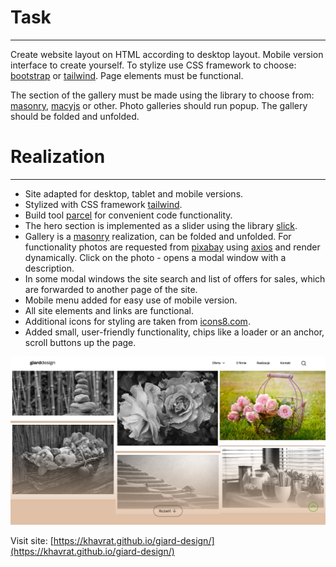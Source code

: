 # Task
---
Create website layout on HTML according to desktop layout. Mobile version interface to create yourself. To stylize use CSS framework to choose: [bootstrap](https://getbootstrap.com/) or [tailwind](https://tailwindcss.com/). Page elements must be functional.

The section of the gallery must be made using the library to choose from: [masonry](https://masonry.desandro.com/), [macyjs](http://macyjs.com/) or other. Photo galleries should run popup. The gallery should  be folded and unfolded.

# Realization
---
- Site adapted for desktop, tablet and mobile versions. 
- Stylized with CSS framework [tailwind](https://tailwindcss.com/). 
- Build tool [parcel](https://parceljs.org/) for convenient code functionality.  
- The hero section is implemented as a slider using the library [slick](https://www.npmjs.com/package/slick-carousel).  
- Gallery is a [masonry](https://masonry.desandro.com/) realization, can be folded and unfolded. For functionality photos are requested from [pixabay](https://pixabay.com/api/) using [axios](https://www.npmjs.com/package/axios) and render dynamically. Click on the photo - opens a modal window with a description.
- In some modal windows the site search and list of offers for sales, which are forwarded to another page of the site. 
- Mobile menu added for easy use of mobile version. 
- All site elements and links are functional.
- Additional icons for styling are taken from [icons8.com](https://icons8.com/icons/).  
- Added small, user-friendly functionality, chips like a loader or an anchor, scroll buttons up the page.

![Screenshot](./src/images/screenshots/forReadme.png)

Visit site: [https://khavrat.github.io/giard-design/](https://khavrat.github.io/giard-design/)




